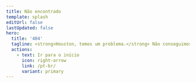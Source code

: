 ```yaml
---
title: Não encontrado
template: splash
editUrl: false
lastUpdated: false
hero:
  title: '404'
  tagline: <strong>Houston, temos um problema.</strong> Não conseguimos encontrar essa página.<br>Verifique a URL ou tente utilizar a barra de pesquisa.
  actions:
    - text: Ir para o início
      icon: right-arrow
      link: /pt-br/
      variant: primary
---
```

